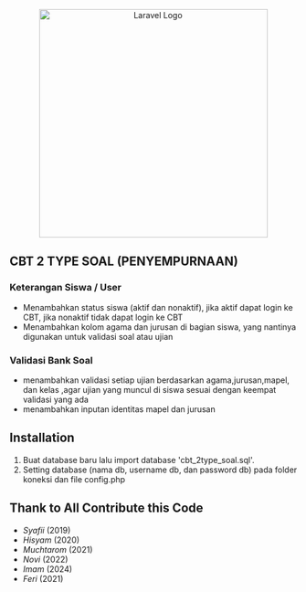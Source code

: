 <p align="center">
  <img src="https://mysch.id/cms_web/upload/picture/aplikasi-ujian-online-berbasis-web.jpg" width="400" alt="Laravel Logo">
  </p>
  
## CBT 2 TYPE SOAL (PENYEMPURNAAN)

### Keterangan Siswa / User
- Menambahkan status siswa (aktif dan nonaktif), jika aktif dapat login ke CBT, jika nonaktif tidak dapat login ke CBT
- Menambahkan kolom agama dan jurusan di bagian siswa, yang nantinya digunakan untuk validasi soal atau ujian

### Validasi Bank Soal
- menambahkan validasi setiap ujian berdasarkan agama,jurusan,mapel, dan kelas ,agar ujian yang muncul di siswa sesuai dengan keempat validasi yang ada
- menambahkan inputan identitas mapel dan jurusan

## Installation
1. Buat database baru lalu import database 'cbt_2type_soal.sql'.
2. Setting database (nama db, username db, dan password db) pada folder koneksi dan file config.php

## Thank to All Contribute this Code
- *Syafii* (2019)
- *Hisyam* (2020)
- *Muchtarom* (2021)
- *Novi* (2022)
- *Imam* (2024)
- *Feri* (2021)

